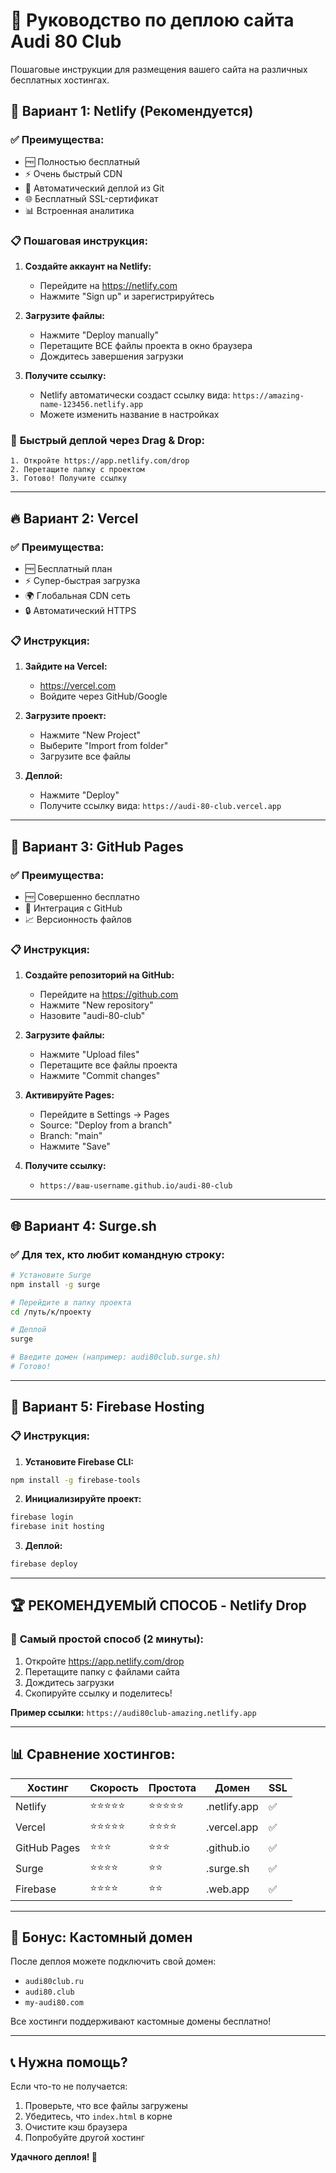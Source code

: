 # 🚀 Руководство по деплою сайта Audi 80 Club

Пошаговые инструкции для размещения вашего сайта на различных бесплатных хостингах.

## 🌟 Вариант 1: Netlify (Рекомендуется)

### ✅ **Преимущества:**
- 🆓 Полностью бесплатный
- ⚡ Очень быстрый CDN
- 🔄 Автоматический деплой из Git
- 🌐 Бесплатный SSL-сертификат
- 📊 Встроенная аналитика

### 📋 **Пошаговая инструкция:**

1. **Создайте аккаунт на Netlify:**
   - Перейдите на https://netlify.com
   - Нажмите "Sign up" и зарегистрируйтесь

2. **Загрузите файлы:**
   - Нажмите "Deploy manually"
   - Перетащите ВСЕ файлы проекта в окно браузера
   - Дождитесь завершения загрузки

3. **Получите ссылку:**
   - Netlify автоматически создаст ссылку вида: `https://amazing-name-123456.netlify.app`
   - Можете изменить название в настройках

### 🎯 **Быстрый деплой через Drag & Drop:**
```
1. Откройте https://app.netlify.com/drop
2. Перетащите папку с проектом
3. Готово! Получите ссылку
```

---

## 🔥 Вариант 2: Vercel

### ✅ **Преимущества:**
- 🆓 Бесплатный план
- ⚡ Супер-быстрая загрузка
- 🌍 Глобальная CDN сеть
- 🔒 Автоматический HTTPS

### 📋 **Инструкция:**

1. **Зайдите на Vercel:**
   - https://vercel.com
   - Войдите через GitHub/Google

2. **Загрузите проект:**
   - Нажмите "New Project"
   - Выберите "Import from folder"
   - Загрузите все файлы

3. **Деплой:**
   - Нажмите "Deploy"
   - Получите ссылку вида: `https://audi-80-club.vercel.app`

---

## 📁 Вариант 3: GitHub Pages

### ✅ **Преимущества:**
- 🆓 Совершенно бесплатно
- 🔗 Интеграция с GitHub
- 📈 Версионность файлов

### 📋 **Инструкция:**

1. **Создайте репозиторий на GitHub:**
   - Перейдите на https://github.com
   - Нажмите "New repository"
   - Назовите "audi-80-club"

2. **Загрузите файлы:**
   - Нажмите "Upload files"
   - Перетащите все файлы проекта
   - Нажмите "Commit changes"

3. **Активируйте Pages:**
   - Перейдите в Settings → Pages
   - Source: "Deploy from a branch"
   - Branch: "main"
   - Нажмите "Save"

4. **Получите ссылку:**
   - `https://ваш-username.github.io/audi-80-club`

---

## 🌐 Вариант 4: Surge.sh

### ✅ **Для тех, кто любит командную строку:**

```bash
# Установите Surge
npm install -g surge

# Перейдите в папку проекта
cd /путь/к/проекту

# Деплой
surge

# Введите домен (например: audi80club.surge.sh)
# Готово!
```

---

## 🎨 Вариант 5: Firebase Hosting

### 📋 **Инструкция:**

1. **Установите Firebase CLI:**
```bash
npm install -g firebase-tools
```

2. **Инициализируйте проект:**
```bash
firebase login
firebase init hosting
```

3. **Деплой:**
```bash
firebase deploy
```

---

## 🏆 **РЕКОМЕНДУЕМЫЙ СПОСОБ - Netlify Drop**

### 🎯 **Самый простой способ (2 минуты):**

1. Откройте https://app.netlify.com/drop
2. Перетащите папку с файлами сайта
3. Дождитесь загрузки
4. Скопируйте ссылку и поделитесь!

**Пример ссылки:** `https://audi80club-amazing.netlify.app`

---

## 📊 **Сравнение хостингов:**

| Хостинг | Скорость | Простота | Домен | SSL |
|---------|----------|----------|-------|-----|
| Netlify | ⭐⭐⭐⭐⭐ | ⭐⭐⭐⭐⭐ | .netlify.app | ✅ |
| Vercel | ⭐⭐⭐⭐⭐ | ⭐⭐⭐⭐ | .vercel.app | ✅ |
| GitHub Pages | ⭐⭐⭐ | ⭐⭐⭐ | .github.io | ✅ |
| Surge | ⭐⭐⭐⭐ | ⭐⭐ | .surge.sh | ✅ |
| Firebase | ⭐⭐⭐⭐ | ⭐⭐ | .web.app | ✅ |

---

## 🎁 **Бонус: Кастомный домен**

После деплоя можете подключить свой домен:
- `audi80club.ru`
- `audi80.club`
- `my-audi80.com`

Все хостинги поддерживают кастомные домены бесплатно!

---

## 📞 **Нужна помощь?**

Если что-то не получается:
1. Проверьте, что все файлы загружены
2. Убедитесь, что `index.html` в корне
3. Очистите кэш браузера
4. Попробуйте другой хостинг

**Удачного деплоя! 🚀**